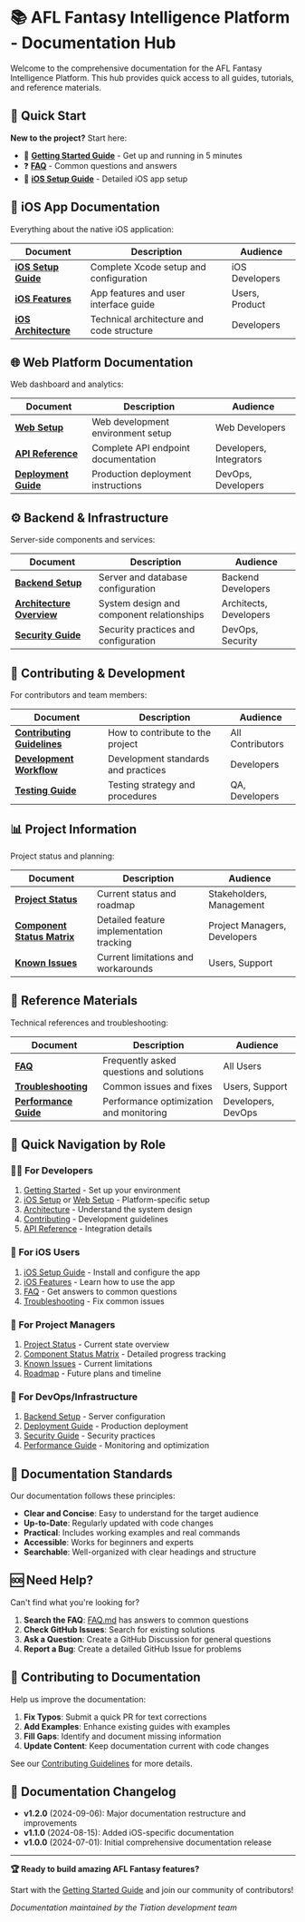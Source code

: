 # 📚 AFL Fantasy Intelligence Platform - Documentation Hub

Welcome to the comprehensive documentation for the AFL Fantasy Intelligence Platform. This hub provides quick access to all guides, tutorials, and reference materials.

## 🚀 **Quick Start**

**New to the project?** Start here:
- 🎯 **[Getting Started Guide](./GETTING_STARTED.md)** - Get up and running in 5 minutes
- ❓ **[FAQ](./FAQ.md)** - Common questions and answers
- 📱 **[iOS Setup Guide](./ios/SETUP.md)** - Detailed iOS app setup

## 📱 **iOS App Documentation**

Everything about the native iOS application:

| Document | Description | Audience |
|----------|-------------|----------|
| **[iOS Setup Guide](./ios/SETUP.md)** | Complete Xcode setup and configuration | iOS Developers |
| **[iOS Features](./ios/FEATURES.md)** | App features and user interface guide | Users, Product |
| **[iOS Architecture](./ios/ARCHITECTURE.md)** | Technical architecture and code structure | Developers |

## 🌐 **Web Platform Documentation**

Web dashboard and analytics:

| Document | Description | Audience |
|----------|-------------|----------|
| **[Web Setup](./web/SETUP.md)** | Web development environment setup | Web Developers |
| **[API Reference](./API.md)** | Complete API endpoint documentation | Developers, Integrators |
| **[Deployment Guide](./web/DEPLOYMENT.md)** | Production deployment instructions | DevOps, Developers |

## ⚙️ **Backend & Infrastructure**

Server-side components and services:

| Document | Description | Audience |
|----------|-------------|----------|
| **[Backend Setup](./backend/SETUP.md)** | Server and database configuration | Backend Developers |
| **[Architecture Overview](./ARCHITECTURE.md)** | System design and component relationships | Architects, Developers |
| **[Security Guide](./SECURITY.md)** | Security practices and configuration | DevOps, Security |

## 🤝 **Contributing & Development**

For contributors and team members:

| Document | Description | Audience |
|----------|-------------|----------|
| **[Contributing Guidelines](../CONTRIBUTING.md)** | How to contribute to the project | All Contributors |
| **[Development Workflow](./DEVELOPMENT_WORKFLOW_GUIDE.md)** | Development standards and practices | Developers |
| **[Testing Guide](./TESTING.md)** | Testing strategy and procedures | QA, Developers |

## 📊 **Project Information**

Project status and planning:

| Document | Description | Audience |
|----------|-------------|----------|
| **[Project Status](./PROJECT_STATUS.md)** | Current status and roadmap | Stakeholders, Management |
| **[Component Status Matrix](./COMPONENT_STATUS_MATRIX.md)** | Detailed feature implementation tracking | Project Managers, Developers |
| **[Known Issues](./KNOWN_ISSUES.md)** | Current limitations and workarounds | Users, Support |

## 🔧 **Reference Materials**

Technical references and troubleshooting:

| Document | Description | Audience |
|----------|-------------|----------|
| **[FAQ](./FAQ.md)** | Frequently asked questions and solutions | All Users |
| **[Troubleshooting](./TROUBLESHOOTING.md)** | Common issues and fixes | Users, Support |
| **[Performance Guide](./PERFORMANCE.md)** | Performance optimization and monitoring | Developers, DevOps |

## 🎯 **Quick Navigation by Role**

### **👨‍💻 For Developers**
1. [Getting Started](./GETTING_STARTED.md) - Set up your environment
2. [iOS Setup](./ios/SETUP.md) or [Web Setup](./web/SETUP.md) - Platform-specific setup
3. [Architecture](./ARCHITECTURE.md) - Understand the system design
4. [Contributing](../CONTRIBUTING.md) - Development guidelines
5. [API Reference](./API.md) - Integration details

### **📱 For iOS Users**
1. [iOS Setup Guide](./ios/SETUP.md) - Install and configure the app
2. [iOS Features](./ios/FEATURES.md) - Learn how to use the app
3. [FAQ](./FAQ.md) - Get answers to common questions
4. [Troubleshooting](./TROUBLESHOOTING.md) - Fix common issues

### **🏢 For Project Managers**
1. [Project Status](./PROJECT_STATUS.md) - Current state overview
2. [Component Status Matrix](./COMPONENT_STATUS_MATRIX.md) - Detailed progress tracking
3. [Known Issues](./KNOWN_ISSUES.md) - Current limitations
4. [Roadmap](./ROADMAP.md) - Future plans and timeline

### **🔧 For DevOps/Infrastructure**
1. [Backend Setup](./backend/SETUP.md) - Server configuration
2. [Deployment Guide](./web/DEPLOYMENT.md) - Production deployment
3. [Security Guide](./SECURITY.md) - Security practices
4. [Performance Guide](./PERFORMANCE.md) - Monitoring and optimization

## 📖 **Documentation Standards**

Our documentation follows these principles:

- **Clear and Concise**: Easy to understand for the target audience
- **Up-to-Date**: Regularly updated with code changes
- **Practical**: Includes working examples and real commands
- **Accessible**: Works for beginners and experts
- **Searchable**: Well-organized with clear headings and structure

## 🆘 **Need Help?**

Can't find what you're looking for?

1. **Search the FAQ**: [FAQ.md](./FAQ.md) has answers to common questions
2. **Check GitHub Issues**: Search for existing solutions
3. **Ask a Question**: Create a GitHub Discussion for general questions
4. **Report a Bug**: Create a detailed GitHub Issue for problems

## 🔄 **Contributing to Documentation**

Help us improve the documentation:

1. **Fix Typos**: Submit a quick PR for text corrections
2. **Add Examples**: Enhance existing guides with examples
3. **Fill Gaps**: Identify and document missing information
4. **Update Content**: Keep documentation current with code changes

See our [Contributing Guidelines](../CONTRIBUTING.md) for more details.

## 📅 **Documentation Changelog**

- **v1.2.0** (2024-09-06): Major documentation restructure and improvements
- **v1.1.0** (2024-08-15): Added iOS-specific documentation
- **v1.0.0** (2024-07-01): Initial comprehensive documentation release

---

<div align=\"center\">

**🏆 Ready to build amazing AFL Fantasy features?**

Start with the [Getting Started Guide](./GETTING_STARTED.md) and join our community of contributors!

*Documentation maintained by the Tiation development team*

</div>
